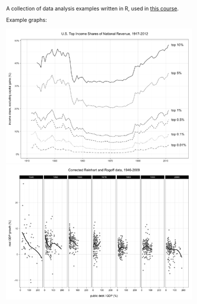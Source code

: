 A collection of data analysis examples written in R, used in [this course][aad].

[aad]: http://goo.gl/foVUYr

Example graphs:

![](piketty-saez.png)
![](reinhart-rogoff.png)

